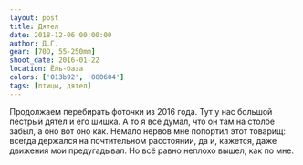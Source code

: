 ```yaml
---
layout: post
title: Дятел
date: 2018-12-06 00:00:00
author: Д.Г.
gear: [70D, 55-250mm]
shoot_date: 2016-01-22
location: Ёль-база
colors: ['013b92', '080604']
tags: [птицы, дятел]
---
```

Продолжаем перебирать фоточки из 2016 года. Тут у нас большой пёстрый дятел и его шишка. А то я всё думал, что он там на столбе забыл, а оно вот оно как. Немало нервов мне попортил этот товарищ: всегда держался на почтительном расстоянии, да и, кажется, даже движения мои предугадывал. Но всё равно неплохо вышел, как по мне.
